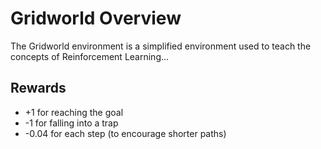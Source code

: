 # Gridworld Overview

The Gridworld environment is a simplified environment used to teach the concepts of Reinforcement Learning...

## Rewards

- +1 for reaching the goal
- -1 for falling into a trap
- -0.04 for each step (to encourage shorter paths)
